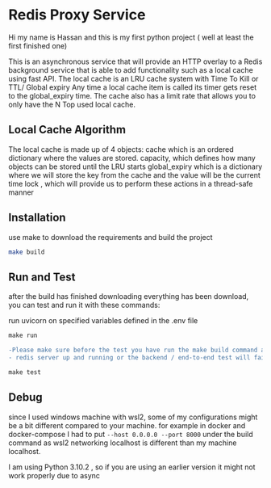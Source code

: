 # Redis Proxy Service

Hi my name is Hassan and this is my first python project ( well at least the first finished one)

This is an asynchronous service that will provide an HTTP overlay to a Redis background service that is able to add functionality such as a local cache using fast API. The local cache is an LRU cache system with Time To Kill or TTL/ Global expiry
Any time a local cache item is called its timer gets reset to the global_expiry time. The cache also has a limit rate that allows you to only have the N Top used local cache.

## Local Cache Algorithm

The local cache is made up of 4 objects:
cache which is an ordered dictionary where the values are stored.
capacity, which defines how many objects can be stored until the LRU starts
global_expiry which is a dictionary where we will store the key from the cache and the value will be the current time
lock , which will provide us to perform these actions in a thread-safe manner


## Installation

use make to download the requirements and build the project 

```bash
make build
```

## Run and Test

after the build has finished downloading everything has been download, you can test and run it with these commands:


run uvicorn on specified variables defined in the .env file
```cmd
make run
```

```diff
-Please make sure before the test you have run the make build command and download requirements , also you need to have a 
- redis server up and running or the backend / end-to-end test will fail
``` 


```cmd
make test
```

## Debug

since I used windows machine with wsl2, some of my configurations might be a bit different compared to your machine. for example in docker and docker-compose I had to put ``` --host 0.0.0.0 --port 8000 ``` 
under the build command as wsl2  networking localhost is different than my machine localhost.

I am using Python 3.10.2 , so if you are using an earlier version it might not work properly due to async
